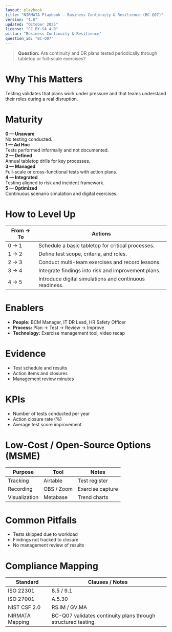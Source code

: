 ```yaml
---
layout: playbook
title: "NIRMATA Playbook — Business Continuity & Resilience (BC-Q07)"
version: "1.0"
updated: "October 2025"
license: "CC BY-SA 4.0"
pillar: "Business Continuity & Resilience"
question_id: "BC-Q07"
---
```


> **Question:** Are continuity and DR plans tested periodically through tabletop or full-scale exercises?

# Why This Matters
Testing validates that plans work under pressure and that teams understand their roles during a real disruption.

# Maturity
<div class="levels-grid">
  <div class="level level-0"><strong>0 — Unaware</strong><br>No testing conducted.</div>
  <div class="level level-1"><strong>1 — Ad Hoc</strong><br>Tests performed informally and not documented.</div>
  <div class="level level-2"><strong>2 — Defined</strong><br>Annual tabletop drills for key processes.</div>
  <div class="level level-3"><strong>3 — Managed</strong><br>Full-scale or cross-functional tests with action plans.</div>
  <div class="level level-4"><strong>4 — Integrated</strong><br>Testing aligned to risk and incident framework. </div>
  <div class="level level-5"><strong>5 — Optimized</strong><br>Continuous scenario simulation and digital exercises.</div>
</div>

# How to Level Up
| From → To | Actions |
|---|---|
| 0 → 1 |Schedule a basic tabletop for critical processes.|
| 1 → 2 |Define test scope, criteria, and roles.|
| 2 → 3 |Conduct multi-team exercises and record lessons.|
| 3 → 4 |Integrate findings into risk and improvement plans.|
| 4 → 5 |Introduce digital simulations and continuous readiness. |

# Enablers
- **People:** BCM Manager, IT DR Lead, HR Safety Officer  
- **Process:** Plan → Test → Review → Improve  
- **Technology:** Exercise management tool, video recap  

# Evidence
- Test schedule and results  
- Action items and closures  
- Management review minutes  

# KPIs
- Number of tests conducted per year  
- Action closure rate (%)  
- Average test score improvement  

# Low-Cost / Open-Source Options (MSME)
| Purpose | Tool | Notes |
|---|---|---|
| Tracking | Airtable | Test register |
| Recording | OBS / Zoom | Exercise capture |
| Visualization | Metabase | Trend charts |

# Common Pitfalls
- Tests skipped due to workload  
- Findings not tracked to closure  
- No management review of results  

# Compliance Mapping
| Standard | Clauses / Notes |
|---|---|
| ISO 22301 | 8.5 / 9.1 |
| ISO 27001 | A.5.30 |
| NIST CSF 2.0 | RS.IM / GV.MA |
| NIRMATA Mapping | BC-Q07 validates continuity plans through structured testing. |

